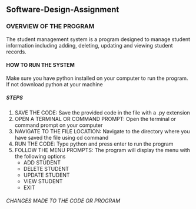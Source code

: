 ## Software-Design-Assignment

### OVERVIEW OF THE PROGRAM
The student management system is a program designed to manage student information including adding, deleting, updating and viewing student records.

#### HOW TO RUN THE SYSTEM
Make sure you have python installed on your computer to run the program. If not download python at your machine

##### STEPS

1. SAVE THE CODE: Save the provided code in the file with a .py extension
2. OPEN A TERMINAL OR COMMAND PROMPT: Open the terminal or command prompt on your computer
3. NAVIGATE TO THE FILE LOCATION: Navigate to the directory where you have saved the file using cd command
4. RUN THE CODE: Type python and press enter to run the program
5. FOLLOW THE MENU PROMPTS: The program will display the menu with the following options
   - ADD STUDENT
   - DELETE STUDENT
   - UPDATE STUDENT
   - VIEW STUDENT
   - EXIT
###### CHANGES MADE TO THE CODE OR PROGRAM
